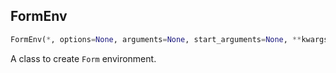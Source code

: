 ## FormEnv
```python
FormEnv(*, options=None, arguments=None, start_arguments=None, **kwargs)
```
A class to create `Form` environment.
    